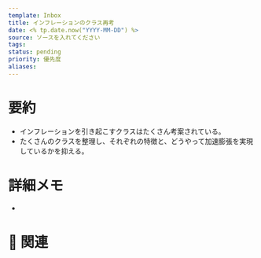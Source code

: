 ```yaml
---
template: Inbox
title: インフレーションのクラス再考
date: <% tp.date.now("YYYY-MM-DD") %>
source: ソースを入れてください
tags: 
status: pending
priority: 優先度
aliases:
---
```


# 要約
- インフレーションを引き起こすクラスはたくさん考案されている。
- たくさんのクラスを整理し、それぞれの特徴と、どうやって加速膨張を実現しているかを抑える。

# 詳細メモ
- 

# 🔗 関連
